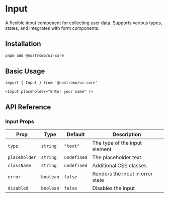 # Input

A flexible input component for collecting user data. Supports various types, states, and integrates with form components.

## Installation

```bash
pnpm add @nostromo/ui-core
```

## Basic Usage

```tsx
import { Input } from '@nostromo/ui-core'

<Input placeholder="Enter your name" />
```

## API Reference

### Input Props

| Prop | Type | Default | Description |
|------|------|---------|-------------|
| `type` | `string` | `"text"` | The type of the input element |
| `placeholder` | `string` | `undefined` | The placeholder text |
| `className` | `string` | `undefined` | Additional CSS classes |
| `error` | `boolean` | `false` | Renders the input in error state |
| `disabled` | `boolean` | `false` | Disables the input |